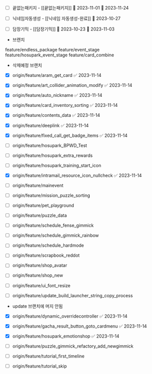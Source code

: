 



- [ ] 끝없는패키지 - [[끝없는패키지]]  🛫 2023-11-01  📅 2023-11-24
- [ ] 닉네임자동생성 - [[닉네임 자동생성-완료]] 📅 2023-10-27
- [ ] 담장기믹 - [[담장기믹]] 🛫 2023-10-23 📅 2023-11-03 





- 브랜치

feature/endless_package 
feature/event_stage
feature/hosupark_event_stage
feature/card_combine



- 삭제예정 브랜치
- [x] origin/feature/aram_get_card ✅ 2023-11-14
- [x] origin/feature/art_collider_animation_modify ✅ 2023-11-14
- [x] origin/feature/auto_nickname ✅ 2023-11-14
- [x] origin/feature/card_inventory_sorting ✅ 2023-11-14
- [x] origin/feature/contents_data ✅ 2023-11-14
- [x] origin/feature/deeplink ✅ 2023-11-14
- [x] origin/feature/fixed_call_get_badge_items ✅ 2023-11-14
- [ ] origin/feature/hosupark_BPWD_Test
- [ ] origin/feature/hosupark_extra_rewards
- [ ] origin/feature/hosupark_training_start_icon
- [x] origin/feature/intramail_resource_icon_nullcheck ✅ 2023-11-14
- [ ] origin/feature/mainevent
- [ ] origin/feature/mission_puzzle_sorting
- [ ] origin/feature/pet_playground
- [ ] origin/feature/puzzle_data
- [ ] origin/feature/schedule_fense_gimmick
- [ ] origin/feature/schedule_gimmick_rainbow
- [ ] origin/feature/schedule_hardmode
- [ ] origin/feature/scrapbook_reddot
- [ ] origin/feature/shop_avatar
- [ ] origin/feature/shop_new
- [ ] origin/feature/ui_font_resize
- [ ] origin/feature/update_build_launcher_string_copy_process




- update 브랜치에 머지 안됨

- [x] origin/feature/dynamic_overridecontroller ✅ 2023-11-14
- [x] origin/feature/gacha_result_button_goto_cardmenu ✅ 2023-11-14
- [x] origin/feature/hosupark_emotionshop ✅ 2023-11-14
- [ ] origin/feature/puzzle_gimmick_refactory_add_newgimmick
- [ ] origin/feature/tutorial_first_timeline
- [ ] origin/feature/tutorial_skip


